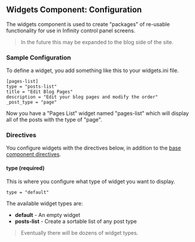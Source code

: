 ## Widgets Component: Configuration

The widgets component is used to create "packages" of re-usable functionality
for use in Infinity control panel screens.

> In the future this may be expanded to the blog side of the site.

<ul class="infinity-docs-menu"></ul>

### Sample Configuration

To define a widget, you add something like this to your widgets.ini file.

	[pages-list]
	type = "posts-list"
	title = "Edit Blog Pages"
	description = "Edit your blog pages and modify the order"
	_post_type = "page"

Now you have a "Pages List" widget named "pages-list" which will display all of the
posts with the type of "page".

### Directives

You configure widgets with the directives below, in addition to the
[base component directives](infinity://admin:doc/comps_base_cfg).

#### type (required)

This is where you configure what type of widget you want to display.

	type = "default"

The available widget types are:

* __default__ -		An empty widget
* __posts-list__ -	Create a sortable list of any post type

> Eventually there will be dozens of widget types.